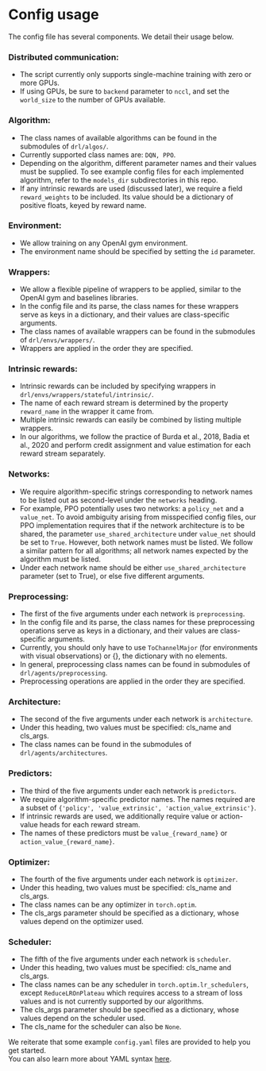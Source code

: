 # Config usage

The config file has several components. We detail their usage below. 

### Distributed communication:
  - The script currently only supports single-machine training with zero or more GPUs. 
  - If using GPUs, be sure to ```backend``` parameter to ```nccl```, and set the ```world_size``` to the number of GPUs available.
### Algorithm:
  - The class names of available algorithms can be found in the submodules of ```drl/algos/```.
  - Currently supported class names are: ```DQN, PPO```.
  - Depending on the algorithm, different parameter names and their values must be supplied. To see example config files for each implemented algorithm, refer to the ```models_dir``` subdirectories in this repo.
  - If any intrinsic rewards are used (discussed later), we require a field ```reward_weights``` to be included. Its value should be a dictionary of positive floats, keyed by reward name.
### Environment:
  - We allow training on any OpenAI gym environment.
  - The environment name should be specified by setting the ```id``` parameter.
### Wrappers:
  - We allow a flexible pipeline of wrappers to be applied, similar to the OpenAI gym and baselines libraries. 
  - In the config file and its parse, the class names for these wrappers serve as keys in a dictionary, and their values are class-specific arguments.
  - The class names of available wrappers can be found in the submodules of ```drl/envs/wrappers/```.
  - Wrappers are applied in the order they are specified. 
### Intrinsic rewards:
  - Intrinsic rewards can be included by specifying wrappers in ```drl/envs/wrappers/stateful/intrinsic/```. 
  - The name of each reward stream is determined by the property ```reward_name``` in the wrapper it came from. 
  - Multiple intrinsic rewards can easily be combined by listing multiple wrappers.
  - In our algorithms, we follow the practice of Burda et al., 2018, Badia et al., 2020 and perform credit assignment and value estimation for each reward stream separately.
### Networks:
  - We require algorithm-specific strings corresponding to network names to be listed out as second-level under the ```networks``` heading.
  - For example, PPO potentially uses two networks: a ```policy_net``` and a ```value_net```. To avoid ambiguity arising from misspecified config files, our PPO implementation requires that if the network architecture is to be shared, the parameter ```use_shared_architecture``` under ```value_net``` should be set to ```True```. However, both network names must be listed. We follow a similar pattern for all algorithms; all network names expected by the algorithm must be listed. 
  - Under each network name should be either ```use_shared_architecture``` parameter (set to True), or else five different arguments.
### Preprocessing:
  - The first of the five arguments under each network is ```preprocessing```.
  - In the config file and its parse, the class names for these preprocessing operations serve as keys in a dictionary, and their values are class-specific arguments.
  - Currently, you should only have to use ```ToChannelMajor``` (for environments with visual observations) or {}, the dictionary with no elements.
  - In general, preprocessing class names can be found in submodules of ```drl/agents/preprocessing```.
  - Preprocessing operations are applied in the order they are specified. 
### Architecture:
  - The second of the five arguments under each network is ```architecture```.
  - Under this heading, two values must be specified: cls_name and cls_args.
  - The class names can be found in the submodules of ```drl/agents/architectures```.
### Predictors:
  - The third of the five arguments under each network is ```predictors```.
  - We require algorithm-specific predictor names. The names required are a subset of ```{'policy', 'value_extrinsic', 'action_value_extrinsic'}```.
  - If intrinsic rewards are used, we additionally require value or action-value heads for each reward stream.
  - The names of these predictors must be ```value_{reward_name}``` or ```action_value_{reward_name}```. 
### Optimizer: 
  - The fourth of the five arguments under each network is ```optimizer```.
  - Under this heading, two values must be specified: cls_name and cls_args.
  - The class names can be any optimizer in ```torch.optim```.
  - The cls_args parameter should be specified as a dictionary, whose values depend on the optimizer used.
### Scheduler:
  - The fifth of the five arguments under each network is ```scheduler```.
  - Under this heading, two values must be specified: cls_name and cls_args.
  - The class names can be any scheduler in ```torch.optim.lr_schedulers```, except ```ReduceLROnPlateau``` which requires access to a stream of loss values and is not currently supported by our algorithms.  
  - The cls_args parameter should be specified as a dictionary, whose values depend on the scheduler used.
  - The cls_name for the scheduler can also be ```None```.

We reiterate that some example ```config.yaml``` files are provided to help you get started.  
You can also learn more about YAML syntax [here](https://docs.ansible.com/ansible/latest/reference_appendices/YAMLSyntax.html).